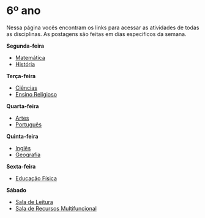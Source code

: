 # 6º ano
Nessa página vocês encontram os links para acessar as atividades de todas as disciplinas. As postagens são feitas em dias específicos da semana.

**Segunda-feira**

- [Matemática](https://padlet.com/mkmdeoliveira/deyk4irn2ntjazes)
- [História](https://padlet.com/daianycrdemedeiros/Bookmarks)

**Terça-feira**

- [Ciências](https://padlet.com/fredericohorie/jkow695l59ge67b0)
- [Ensino Religioso]()

**Quarta-feira**

- [Artes](https://padlet.com/edbergon/dalo8hni2cjjbwjl)
- [Português](https://padlet.com/fredericohorie/kwmizqmk3hrgtdsl)

**Quinta-feira**

- [Inglês]()
- [Geografia](https://padlet.com/hudsonemanoel/6anogeo)

**Sexta-feira**

- [Educação Física]()

**Sábado**

- [Sala de Leitura](https://padlet.com/fredericohorie/6anoleitura)
- [Sala  de Recursos Multifuncional](https://padlet.com/fredericohorie/swxwpjj8uu9nzgyz)
